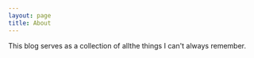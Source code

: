 ```yaml
---
layout: page
title: About
---
```


This blog serves as a collection of allthe things I can't always remember.
